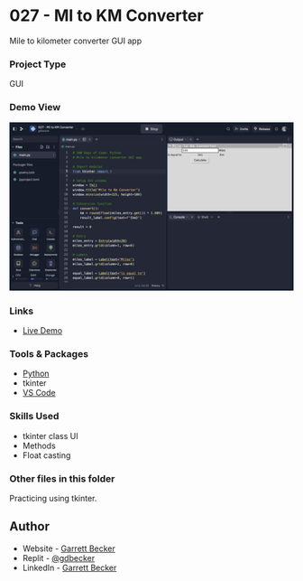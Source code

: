 # 027 - MI to KM Converter

Mile to kilometer converter GUI app

### Project Type

GUI

### Demo View

![](./027-mi-to-km-converter.jpg)

### Links

- [Live Demo](https://replit.com/@gdbecker/027-MI-to-KM-Converter)

### Tools & Packages

- [Python](https://www.python.org)
- tkinter
- [VS Code](https://code.visualstudio.com)

### Skills Used

- tkinter class UI
- Methods
- Float casting

### Other files in this folder

Practicing using tkinter.

## Author

- Website - [Garrett Becker]()
- Replit - [@gdbecker](https://replit.com/@gdbecker)
- LinkedIn - [Garrett Becker](https://www.linkedin.com/in/garrett-becker-923b4a106/)